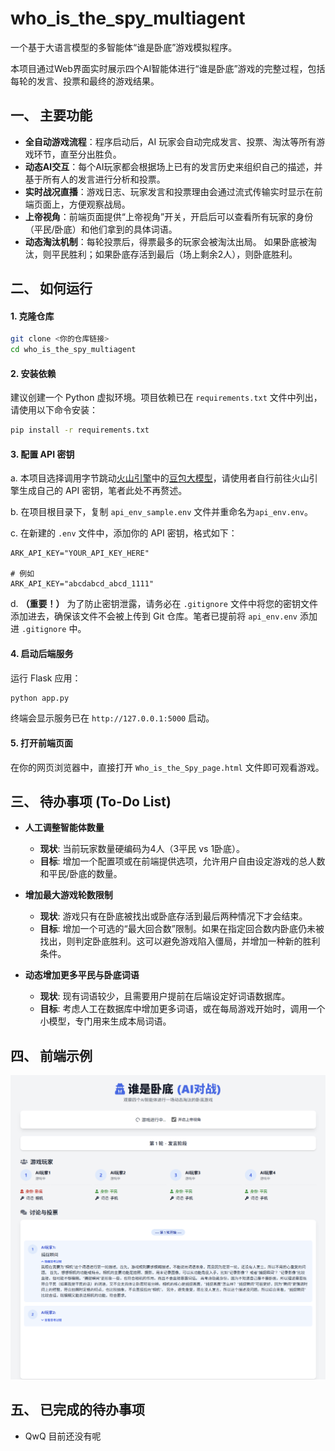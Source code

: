 # who_is_the_spy_multiagent

一个基于大语言模型的多智能体“谁是卧底”游戏模拟程序。

本项目通过Web界面实时展示四个AI智能体进行“谁是卧底”游戏的完整过程，包括每轮的发言、投票和最终的游戏结果。

## 一、 主要功能

-   **全自动游戏流程**：程序启动后，AI 玩家会自动完成发言、投票、淘汰等所有游戏环节，直至分出胜负。
-   **动态AI交互**：每个AI玩家都会根据场上已有的发言历史来组织自己的描述，并基于所有人的发言进行分析和投票。
-   **实时战况直播**：游戏日志、玩家发言和投票理由会通过流式传输实时显示在前端页面上，方便观察战局。
-   **上帝视角**：前端页面提供“上帝视角”开关，开启后可以查看所有玩家的身份（平民/卧底）和他们拿到的具体词语。
-   **动态淘汰机制**：每轮投票后，得票最多的玩家会被淘汰出局。 如果卧底被淘汰，则平民胜利；如果卧底存活到最后（场上剩余2人），则卧底胜利。

## 二、 如何运行

#### 1. 克隆仓库

```bash
git clone <你的仓库链接>
cd who_is_the_spy_multiagent
```

#### 2. 安装依赖

建议创建一个 Python 虚拟环境。项目依赖已在 `requirements.txt` 文件中列出，请使用以下命令安装：

```bash
pip install -r requirements.txt
```

#### 3. 配置 API 密钥

a. 本项目选择调用字节跳动[火山引擎](https://www.volcengine.com/)中的[豆包大模型](https://www.volcengine.com/product/doubao)，请使用者自行前往火山引擎生成自己的 API 密钥，笔者此处不再赘述。

b. 在项目根目录下，复制 `api_env_sample.env` 文件并重命名为`api_env.env`。

c. 在新建的 `.env` 文件中，添加你的 API 密钥，格式如下：

   ```
   ARK_API_KEY="YOUR_API_KEY_HERE"

   # 例如
   ARK_API_KEY="abcdabcd_abcd_1111"
   ```

d. **（重要！）** 为了防止密钥泄露，请务必在 `.gitignore` 文件中将您的密钥文件添加进去，确保该文件不会被上传到 Git 仓库。笔者已提前将 `api_env.env` 添加进 `.gitignore` 中。

#### 4. 启动后端服务

运行 Flask 应用：

```bash
python app.py
```

终端会显示服务已在 `http://127.0.0.1:5000` 启动。

#### 5. 打开前端页面

在你的网页浏览器中，直接打开 `Who_is_the_Spy_page.html` 文件即可观看游戏。

## 三、 待办事项 (To-Do List)

-   **人工调整智能体数量**
    -   **现状**: 当前玩家数量硬编码为4人（3平民 vs 1卧底）。
    -   **目标**: 增加一个配置项或在前端提供选项，允许用户自由设定游戏的总人数和平民/卧底的数量。

-   **增加最大游戏轮数限制**
    -   **现状**: 游戏只有在卧底被找出或卧底存活到最后两种情况下才会结束。
    -   **目标**: 增加一个可选的“最大回合数”限制。如果在指定回合数内卧底仍未被找出，则判定卧底胜利。这可以避免游戏陷入僵局，并增加一种新的胜利条件。

-   **动态增加更多平民与卧底词语**
    -   **现状**: 现有词语较少，且需要用户提前在后端设定好词语数据库。
    -   **目标**: 考虑人工在数据库中增加更多词语，或在每局游戏开始时，调用一个小模型，专门用来生成本局词语。

## 四、 前端示例

![演示](/sample_pic/sample_1.png)

## 五、 已完成的待办事项

- QwQ 目前还没有呢
